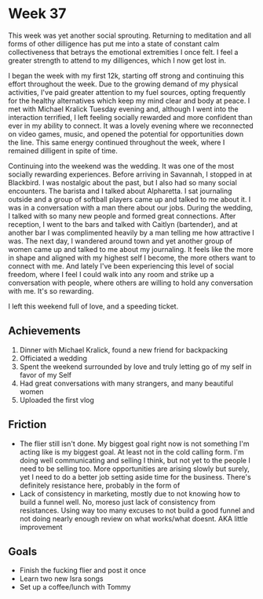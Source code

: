 # Week 37

This week was yet another social sprouting. Returning to meditation and all forms of other dilligence has put me into a state of constant calm collectiveness that betrays the emotional extremities I once felt. I feel a greater strength to attend to my dilligences, which I now get lost in. 

I began the week with my first 12k, starting off strong and continuing this effort throughout the week. Due to the growing demand of my physical activities, I've paid greater attention to my fuel sources, opting frequently for the healthy alternatives which keep my mind clear and body at peace. I met with Michael Kralick Tuesday evening and, although I went into the interaction terrified, I left feeling socially rewarded and more confident than ever in my ability to connect. It was a lovely evening where we reconnected on video games, music, and opened the potential for opportunities down the line. This same energy continued throughout the week, where I remained dilligent in spite of time.

Continuing into the weekend was the wedding. It was one of the most socially rewarding experiences. Before arriving in Savannah, I stopped in at Blackbird. I was nostalgic about the past, but I also had so many social encounters. The barista and I talked about Alpharetta. I sat journaling outside and a group of softball players came up and talked to me about it. I was in a conversation with a man there about our jobs. During the wedding, I talked with so many new people and formed great connections. After reception, I went to the bars and talked with Caitlyn (bartender), and at another bar I was complimented heavily by a man telling me how attractive I was. The next day, I wandered around town and yet another group of women came up and talked to me about my journaling. It feels like the more in shape and aligned with my highest self I become, the more others want to connect with me. And lately I've been experiencing this level of social freedom, where I feel I could walk into any room and strike up a conversation with people, where others are willing to hold any conversation with me. It's so rewarding. 

I left this weekend full of love, and a speeding ticket. 

## Achievements

1. Dinner with Michael Kralick, found a new friend for backpacking
2. Officiated a wedding
3. Spent the weekend surrounded by love and truly letting go of my self in favor of my Self
4. Had great conversations with many strangers, and many beautiful women
5. Uploaded the first vlog

## Friction

- The flier still isn't done. My biggest goal right now is not something I'm acting like is my biggest goal. At least not in the cold calling form. I'm doing well communicating and selling I think, but not yet to the people I need to be selling too. More opportunities are arising slowly but surely, yet I need to do a better job setting aside time for the business. There's definitely resistance here, probably in the form of
- Lack of consistency in marketing, mostly due to not knowing how to build a funnel well. No, moreso just lack of consistency from resistances. Using way too many excuses to not build a good funnel and not doing nearly enough review on what works/what doesnt. AKA little improvement

## Goals

- Finish the fucking flier and post it once
- Learn two new Isra songs
- Set up a coffee/lunch with Tommy
